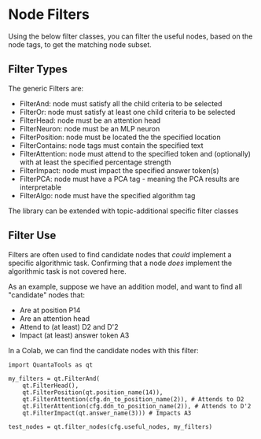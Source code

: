 # Node Filters
Using the below filter classes, you can filter the useful nodes, based on the node tags, to get the matching node subset.

## Filter Types
The generic Filters are:
- FilterAnd: node must satisfy all the child criteria to be selected 
- FilterOr: node must satisfy at least one child criteria to be selected
- FilterHead: node must be an attention head
- FilterNeuron: node must be an MLP neuron
- FilterPosition: node must be located the the specified location
- FilterContains: node tags must contain the specified text
- FilterAttention: node must attend to the specified token and (optionally) with at least the specified percentage strength 
- FilterImpact: node must impact the specified answer token(s)
- FilterPCA: node must have a PCA tag - meaning the PCA results are interpretable
- FilterAlgo: node must have the specified algorithm tag

The library can be extended with topic-additional specific filter classes

## Filter Use 
Filters are often used to find candidate nodes that _could_ implement a specific algorithmic task. 
Confirming that a node _does_ implement the algorithmic task is not covered here.

As an example, suppose we have an addition model, and want to find all "candidate" nodes that:
- Are at position P14
- Are an attention head
- Attend to (at least) D2 and D'2
- Impact (at least) answer token A3

In a Colab, we can find the candidate nodes with this filter:

````
import QuantaTools as qt

my_filters = qt.FilterAnd(
    qt.FilterHead(),
    qt.FilterPosition(qt.position_name(14)),
    qt.FilterAttention(cfg.dn_to_position_name(2)), # Attends to D2
    qt.FilterAttention(cfg.ddn_to_position_name(2)), # Attends to D'2
    qt.FilterImpact(qt.answer_name(3))) # Impacts A3

test_nodes = qt.filter_nodes(cfg.useful_nodes, my_filters)
````
